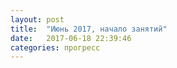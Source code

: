 ```yaml
---
layout: post
title:  "Июнь 2017, начало занятий"
date:   2017-06-18 22:39:46
categories: прогресс
---
```



